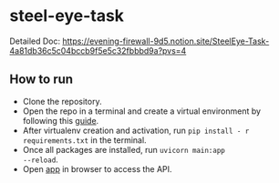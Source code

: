 # steel-eye-task

Detailed Doc: https://evening-firewall-9d5.notion.site/SteelEye-Task-4a81db36c5c04bccb9f5e5c32fbbbd9a?pvs=4

## How to run
- Clone the repository.
- Open the repo in a terminal and create a virtual environment by following this [guide](https://www.freecodecamp.org/news/how-to-setup-virtual-environments-in-python/).
- After virtualenv creation and activation, run <code>pip install - r requirements.txt</code> in the terminal.
- Once all packages are installed, run <code>uvicorn main:app --reload</code>.
- Open [app](http://127.0.0.1:8000/docs) in browser to access the API.

